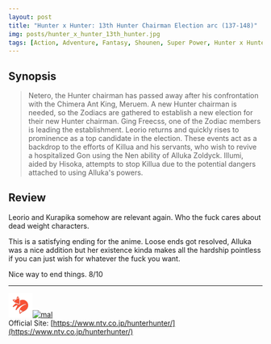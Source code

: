 ```yaml
---
layout: post
title: "Hunter x Hunter: 13th Hunter Chairman Election arc (137-148)"
img: posts/hunter_x_hunter_13th_hunter.jpg 
tags: [Action, Adventure, Fantasy, Shounen, Super Power, Hunter x Hunter]
---
```


## Synopsis
>Netero, the Hunter chairman has passed away after his confrontation with the Chimera Ant King, Meruem. A new Hunter chairman is needed, so the Zodiacs are gathered to establish a new election for their new Hunter chairman. Ging Freecss, one of the Zodiac members is leading the establishment. Leorio returns and quickly rises to prominence as a top candidate in the election. These events act as a backdrop to the efforts of Killua and his servants, who wish to revive a hospitalized Gon using the Nen ability of Alluka Zoldyck. Illumi, aided by Hisoka, attempts to stop Killua due to the potential dangers attached to using Alluka's powers.

## Review
Leorio and Kurapika somehow are relevant again. Who the fuck cares about dead weight characters.

This is a satisfying ending for the anime. Loose ends got resolved, Alluka was a nice addition but her existence kinda makes all the hardship pointless if you can just wish for whatever the fuck you want.
   
Nice way to end things. 8/10

---

[![kitsu](..\assets\img\kitsu.png)](https://kitsu.io/anime/hunter-x-hunter-2011)[![mal](..\assets\img\mal.ico)](https://myanimelist.net/anime/11061/Hunter_x_Hunter_2011)  
Official Site: [https://www.ntv.co.jp/hunterhunter/](https://www.ntv.co.jp/hunterhunter/)